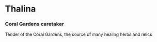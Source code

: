 # Thalina
### Coral Gardens caretaker

Tender of the Coral Gardens, the source of many healing herbs and relics
